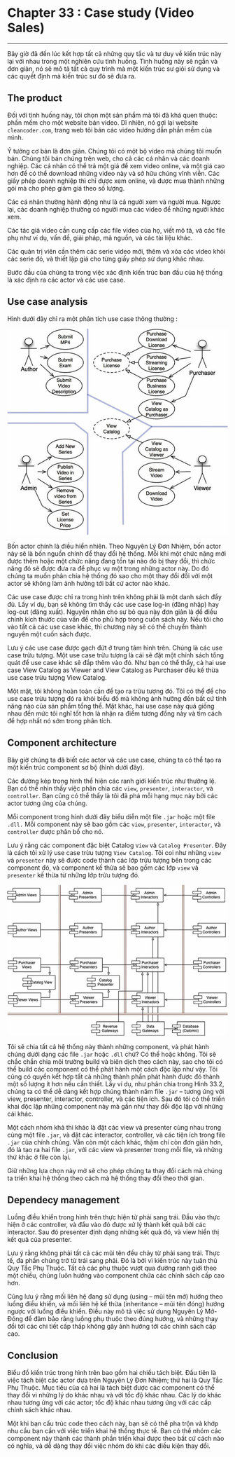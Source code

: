 # Chapter 33 : Case study (Video Sales)
----------------------

Bây giờ đã đến lúc kết hợp tất cả những quy tắc và tư duy về kiến trúc này lại với nhau trong một nghiên cứu tình huống. Tình huống này sẽ ngắn và đơn giản, nó sẽ mô tả tất cả quy trình mà một kiến trúc sư giỏi sử dụng và các quyết định mà kiến trúc sư đó sẽ đưa ra.

## The product
Đối với tình huống này, tôi chọn một sản phẩm mà tôi đã khá quen thuộc: phần mềm cho một website bán video. Dĩ nhiên, nó gợi lại website `cleancoder.com`, trang web tôi bán các video hướng dẫn phần mềm của mình.

Ý tưởng cơ bản là đơn giản. Chúng tôi có một bộ video mà chúng tôi muốn bán. Chúng tôi bán chúng trên web, cho cả các cá nhân và các doanh nghiệp. Các cá nhân có thể trả một giá để xem video online, và một giá cao hơn để có thể download những video này và sở hữu chúng vĩnh viễn. Các giấy phép doanh nghiệp thì chỉ được xem online, và được mua thành những gói mà cho phép giảm giá theo số lượng.

Các cá nhân thường hành động như là cả người xem và người mua. Ngược lại, các doanh nghiệp thường có người mua các video để những người khác xem.

Các tác giả video cần cung cấp các file video của họ, viết mô tả, và các file phụ như ví dụ, vấn đề, giải pháp, mã nguồn, và các tài liệu khác.

Các quản trị viên cần thêm các serie video mới, thêm và xóa các video khỏi các serie đó, và thiết lập giá cho từng giấy phép sử dụng khác nhau.

Bước đầu của chúng ta trong việc xác định kiến trúc ban đầu của hệ thống là xác định ra các actor và các use case.

## Use case analysis
Hình dưới đây chỉ ra một phân tích use case thông thường :

![A typical usecase analysis](./imgs/image-68.png)

Bốn actor chính là điều hiển nhiên. Theo Nguyên Lý Đơn Nhiệm, bốn actor này sẽ là bốn nguồn chính để thay đổi hệ thống. Mỗi khi một chức năng mới được thêm hoặc một chức năng đang tồn tại nào đó bị thay đổi, thì chức năng đó sẽ được đưa ra để phục vụ một trong những actor này. Do đó chúng ta muốn phân chia hệ thống đó sao cho một thay đổi đối với một actor sẽ không làm ảnh hưởng tới bất cứ actor nào khác.

Các use case được chỉ ra trong hình trên không phải là một danh sách đầy đủ. Lấy ví dụ, bạn sẽ không tìm thấy các use case log-in (đăng nhập) hay log-out (đăng xuất). Nguyên nhân cho sự bỏ qua này đơn giản là để điều chỉnh kích thước của vấn đề cho phù hợp trong cuốn sách này. Nếu tôi cho vào tất cả các use case khác, thì chương này sẽ có thể chuyển thành nguyên một cuốn sách được.

Lưu ý các use case được gạch đứt ở trung tâm hình trên. Chúng là các use case trừu tượng. Một use case trừu tượng là cái sẽ đặt một chính sách tổng quát để use case khác sẽ đắp thêm vào đó. Như bạn có thể thấy, cả hai use case View Catalog as Viewer and View Catalog as Purchaser đều kế thừa use case trừu tượng View Catalog.

Một mặt, tôi không hoàn toàn cần để tạo ra trừu tượng đó. Tôi có thể để cho use case trừu tượng đó ra khỏi biểu đồ mà không ảnh hưởng đến bất cứ tính năng nào của sản phẩm tổng thể. Mặt khác, hai use case này quá giống nhau đến mức tôi nghĩ tốt hơn là nhận ra điểm tương đồng này và tìm cách để hợp nhất nó sớm trong phân tích.

## Component architecture
Bây giờ chúng ta đã biết các actor và các use case, chúng ta có thể tạo ra một kiến trúc component sơ bộ (hình dưới đây).

Các đường kép trong hình thể hiện các ranh giới kiến trúc như thường lệ. Bạn có thể nhìn thấy việc phân chia các `view`, `presenter`, `interactor`, và `controller`. Bạn cũng có thể thấy là tôi đã phá mỗi hạng mục này bởi các actor tương ứng của chúng.

Mỗi component trong hình dưới đây biểu diễn một file `.jar` hoặc một file `.dll.` Mỗi component này sẽ bao gồm các `view`, `presenter`, `interactor`, và `controller` được phân bổ cho nó.

Lưu ý rằng các component đặc biệt Catalog `View` và `Catalog Presenter`. Đây là cách tôi xử lý use case trừu tượng `View Catalog`. Tôi coi như những `view` và `presenter` này sẽ được code thành các lớp trừu tượng bên trong các component đó, và component kế thừa sẽ bao gồm các lớp `view` và `presenter` kế thừa từ những lớp trừu tượng đó.

![A preliminary component architecture](./imgs/image-69.png)

Tôi sẽ chia tất cả hệ thống này thành những component, và phát hành chúng dưới dạng các file `.jar` hoặc `.dll` chứ? Có thể hoặc không. Tôi sẽ chắc chắn chia môi trường build và biên dịch theo cách này, sao cho tôi có thể build các component có thể phát hành một cách độc lập như vậy. Tôi cũng có quyền kết hợp tất cả những thành phần phát hành được đó thành một số lượng ít hơn nếu cần thiết. Lấy ví dụ, như phân chia trong Hình 33.2, chúng ta có thể dễ dàng kết hợp chúng thành năm file `.jar` – tương ứng với view, presenter, interactor, controller, và các tiện ích. Sau đó tôi có thể triển khai độc lập những component này mà gần như thay đổi độc lập với những cái khác.

Một cách nhóm khả thi khác là đặt các view và presenter cùng nhau trong cùng một file `.jar`, và đặt các interactor, controller, và các tiện ích trong file `.jar` của chính chúng. Vẫn còn một cách khác, thậm chí còn đơn giản hơn, đó là tạo ra hai file `.jar`, với các view và presenter trong mỗi file, và những thứ khác ở file còn lại.

Giữ những lựa chọn này mở sẽ cho phép chúng ta thay đổi cách mà chúng ta triển khai hệ thống theo cách mà hệ thống thay đổi theo thời gian.

## Dependecy management

Luồng điều khiển trong hình trên thực hiện từ phải sang trái. Đầu vào thực hiện ở các controller, và đầu vào đó được xử lý thành kết quả bởi các interactor. Sau đó presenter định dạng những kết quả đó, và view hiển thị kết quả của presenter.

Lưu ý rằng không phải tất cả các mũi tên đều chảy từ phải sang trái. Thực tế, đa phần chúng trở từ trái sang phải. Đó là bởi vì kiến trúc này tuân thủ Quy Tắc Phụ Thuộc. Tất cả các phụ thuộc vượt qua đường ranh giới theo một chiều, chúng luôn hướng vào component chứa các chính sách cấp cao hơn.

Cũng lưu ý rằng mối liên hệ đang sử dụng (using – mũi tên mở) hướng theo luồng điều khiển, và mối liên hệ kế thừa (inheritance – mũi tên đóng) hướng ngược với luồng điều khiển. Điều này mô tả việc sử dụng Nguyên Lý Mở-Đóng để đảm bảo rằng luồng phụ thuộc theo đúng hướng, và những thay đổi tới các chi tiết cấp thấp không gây ảnh hưởng tới các chính sách cấp cao.

## Conclusion
Biểu đồ kiến trúc trong hình trên bao gồm hai chiều tách biệt. Đầu tiên là việc tách biệt các actor dựa trên Nguyên Lý Đơn Nhiệm; thứ hai là Quy Tắc Phụ Thuộc. Mục tiêu của cả hai là tách biệt được các component có thể thay đổi vì những lý do khác nhau và với tốc độ khác nhau. Các lý do khác nhau tương ứng với các actor; tốc độ khác nhau tương ứng với các cấp chính sách khác nhau.

Một khi bạn cấu trúc code theo cách này, bạn sẽ có thể pha trộn và khớp nhu cầu bạn cần với việc triển khai hệ thống thực tế. Bạn có thể nhóm các component này thành các thành phần triển khai được theo bất cứ cách nào có nghĩa, và dễ dàng thay đổi việc nhóm đó khi các điều kiện thay đổi.